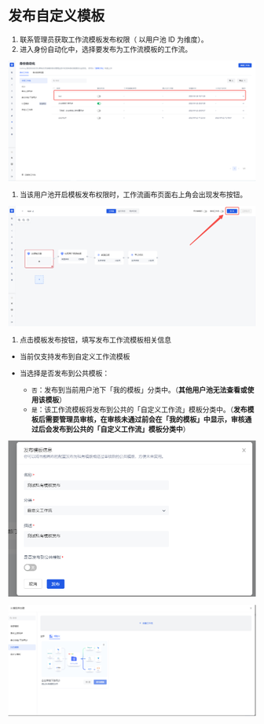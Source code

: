# 发布自定义模板

1. 联系管理员获取工作流模板发布权限（ 以用户池 ID 为维度）。
2. 进入身份自动化中，选择要发布为工作流模板的工作流。

![](../../static/XZGdbeexworGzmxllFIcC3dZncE.png)

1. 当该用户池开启模板发布权限时，工作流画布页面右上角会出现发布按钮。

![](../../static/FcYvbD2fMoxqoCxEjCUcTfmhnLc.png)

1. 点击模板发布按钮，填写发布工作流模板相关信息

- 当前仅支持发布到自定义工作流模板
- 当选择是否发布到公共模板：

  - `否`：发布到当前用户池下「我的模板」分类中。（<strong>其他用户池无法</strong><strong>查看或使用</strong><strong>该模板</strong>）
  - `是`：该工作流模板将发布到公共的「自定义工作流」模板分类中。（<strong>发布</strong><strong>模板后</strong><strong>需要管理员</strong><strong>审核</strong><strong>，</strong><strong>在</strong><strong>审核未通过前会在</strong><strong>「</strong><strong>我的模板</strong><strong>」中显示</strong><strong>，</strong><strong>审核</strong><strong>通过后会发布到公共的</strong><strong>「</strong><strong>自定义工作流</strong><strong>」模板分类中</strong>）

![](../../static/EMr1bXnYQoEnTVxyBzocxIKsn6n.png)

![](../../static/FHftbMyoboe4UuxXnsqcFbjEn5e.png)
